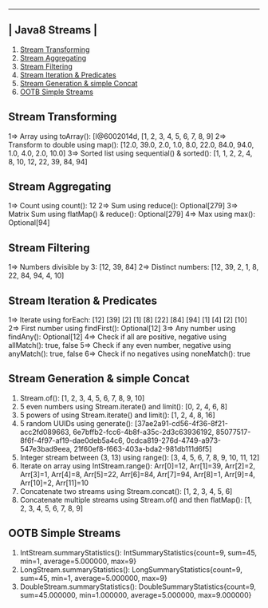  --------------- 
| Java8 Streams |
 --------------- 
1. [Stream Transforming](Exercise1StreamTransforming.java)
2. [Stream Aggregating](Exercise2StreamAggregating.java)
3. [Stream Filtering](Exercise3StreamFiltering.java)
4. [Stream Iteration & Predicates](Exercise4StreamIterationAndPredicates.java)
5. [Stream Generation & simple Concat](Exercise5StreamGenerationAndConcat.java)
6. [OOTB Simple Streams](Exercise6OOTBStreams.java)

Stream Transforming
-------------------
1=> Array using toArray(): [I@6002014d, [1, 2, 3, 4, 5, 6, 7, 8, 9]
2=> Transform to double using map(): [12.0, 39.0, 2.0, 1.0, 8.0, 22.0, 84.0, 94.0, 1.0, 4.0, 2.0, 10.0]
3=> Sorted list using sequential() & sorted(): [1, 1, 2, 2, 4, 8, 10, 12, 22, 39, 84, 94]

Stream Aggregating
------------------
1=> Count using count(): 12
2=> Sum using reduce(): Optional[279]
3=> Matrix Sum using flatMap() & reduce(): Optional[279]
4=> Max using max(): Optional[94]

Stream Filtering
----------------
1=> Numbers divisible by 3: [12, 39, 84]
2=> Distinct numbers: [12, 39, 2, 1, 8, 22, 84, 94, 4, 10]

Stream Iteration & Predicates
-----------------------------
1=> Iterate using forEach: [12] [39] [2] [1] [8] [22] [84] [94] [1] [4] [2] [10] 
2=> First number using findFirst(): Optional[12]
3=> Any number using findAny(): Optional[12]
4=> Check if all are positive, negative using allMatch(): true, false
5=> Check if any even number, negative using anyMatch(): true, false
6=> Check if no negatives using noneMatch(): true

Stream Generation & simple Concat
---------------------------------
1. Stream.of(): [1, 2, 3, 4, 5, 6, 7, 8, 9, 10]
2. 5 even numbers using Stream.iterate() and limit(): [0, 2, 4, 6, 8]
3. 5 powers of using Stream.iterate() and limit(): [1, 2, 4, 8, 16]
4. 5 random UUIDs using generate(): [37ae2a91-cd56-4f36-8f21-acc2fd089663, 6e7bffb2-fcc6-4b8f-a35c-2d3c63936192, 85077517-8f6f-4f97-af19-dae0deb5a4c6, 0cdca819-276d-4749-a973-547e3bad9eea, 21f60ef8-f663-403a-bda2-981db111d6f5]
5. Integer stream between (3, 13) using range(): [3, 4, 5, 6, 7, 8, 9, 10, 11, 12]
6. Iterate on array using IntStream.range(): Arr[0]=12, Arr[1]=39, Arr[2]=2, Arr[3]=1, Arr[4]=8, Arr[5]=22, Arr[6]=84, Arr[7]=94, Arr[8]=1, Arr[9]=4, Arr[10]=2, Arr[11]=10
7. Concatenate two streams using Stream.concat(): [1, 2, 3, 4, 5, 6]
8. Concatenate multiple streams using Stream.of() and then flatMap(): [1, 2, 3, 4, 5, 6, 7, 8, 9]

OOTB Simple Streams
-------------------
1. IntStream.summaryStatistics(): IntSummaryStatistics{count=9, sum=45, min=1, average=5.000000, max=9}
2. LongStream.summaryStatistics(): LongSummaryStatistics{count=9, sum=45, min=1, average=5.000000, max=9}
3. DoubleStream.summaryStatistics(): DoubleSummaryStatistics{count=9, sum=45.000000, min=1.000000, average=5.000000, max=9.000000}

